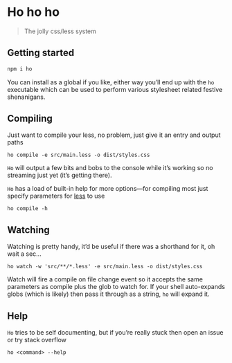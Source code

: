 
# Ho ho ho

> The jolly css/less system

## Getting started

```bash
npm i ho
```

You can install as a global if you like, either way you’ll end up with the `ho` executable which can be used to perform various stylesheet related festive shenanigans.


## Compiling

Just want to compile your less, no problem, just give it an entry and output paths

```
ho compile -e src/main.less -o dist/styles.css
```

`Ho` will output a few bits and bobs to the console while it’s working so no streaming just yet (it’s getting there).

`Ho` has a load of built-in help for more options—for compiling most just specify parameters for [less](http://lesscss.org/#using-less-command-line-usage) to use

```
ho compile -h
```


## Watching

Watching is pretty handy, it’d be useful if there was a shorthand for it, oh wait a sec...

```
ho watch -w 'src/**/*.less' -e src/main.less -o dist/styles.css
```

Watch will fire a compile on file change event so it accepts the same parameters as compile plus the glob to watch for. If your shell auto-expands globs (which is likely) then pass it through as a string, `ho` will expand it.


## Help

`Ho` tries to be self documenting, but if you’re really stuck then open an issue or try stack overflow

```
ho <command> --help
```
